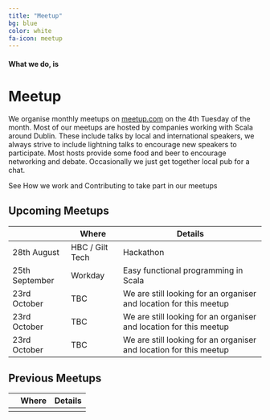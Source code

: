 ```yaml
---
title: "Meetup"
bg: blue
color: white
fa-icon: meetup
---
```


#### What we do, is

# Meetup

We organise monthly meetups on [meetup.com](https://https://www.meetup.com/Dublin-Scala-users-group) on the 4th Tuesday of the month. Most of our meetups are hosted by companies working with Scala around Dublin. These include talks by local and international speakers, we always strive to include lightning talks to encourage new speakers to participate. Most hosts provide some food and beer to encourage networking and debate. Occasionally we just get together local pub for a chat.

See How we work and Contributing to take part in our meetups

## Upcoming Meetups

| | Where | Details |
|-|-------|---------|
| 28th August | HBC / Gilt Tech | Hackathon |
| 25th September | Workday | Easy functional programming in Scala |
| 23rd October | TBC | We are still looking for an organiser and location for this meetup |
| 23rd October | TBC | We are still looking for an organiser and location for this meetup |
| 23rd October | TBC | We are still looking for an organiser and location for this meetup |


## Previous Meetups
| | Where | Details |
|-|-------|---------|
| |       |         |
